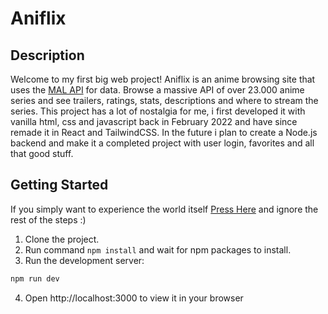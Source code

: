 # Aniflix

## Description

Welcome to my first big web project! Aniflix is an anime browsing site that uses the [MAL API](https://jikan.moe/) for data. Browse a massive API of over 23.000 anime series and see trailers, ratings, stats, descriptions and where to stream the series. This project has a lot of nostalgia for me, i first developed it with vanilla html, css and javascript back in February 2022 and have since remade it in React and TailwindCSS. In the future i plan to create a Node.js backend and make it a completed project with user login, favorites and all that good stuff.

## Getting Started
If you simply want to experience the world itself [Press Here](https://aniflix-library.netlify.app/) and ignore the rest of the steps :)

1. Clone the project.
2. Run command `npm install` and wait for npm packages to install.
3. Run the development server:

```bash
npm run dev
```

4. Open http://localhost:3000 to view it in your browser
